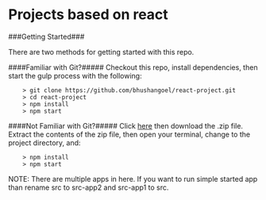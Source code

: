# Projects based on react

###Getting Started###

There are two methods for getting started with this repo.

####Familiar with Git?#####
Checkout this repo, install dependencies, then start the gulp process with the following:

```
	> git clone https://github.com/bhushangoel/react-project.git
	> cd react-project
	> npm install
	> npm start
```

####Not Familiar with Git?#####
Click [here](https://github.com/bhushangoel/react-project) then download the .zip file.  Extract the contents of the zip file, then open your terminal, change to the project directory, and:

```
	> npm install
	> npm start
```
NOTE:  There are multiple apps in here. If you want to run simple started app than rename src to src-app2 and src-app1 to src.
